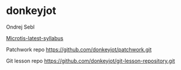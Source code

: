 # donkeyjot
 Ondrej Sebl

[Microtis-latest-syllabus](https://github.com/green-fox-academy/prg-latest-syllabus/wiki "A link to the syllabus")

Patchwork repo
https://github.com/donkeyjot/patchwork.git

Git lesson repo
https://github.com/donkeyjot/git-lesson-repository.git
